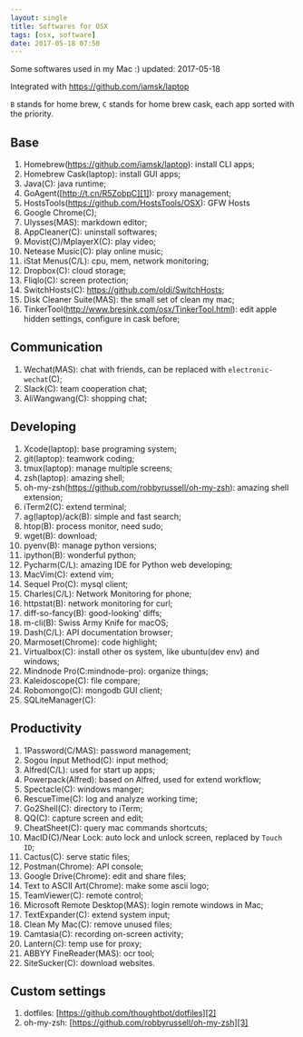 ```yaml
---
layout: single
title: Softwares for OSX
tags: [osx, software]
date: 2017-05-18 07:50
---
```


Some softwares used in my Mac :) updated: 2017-05-18

Integrated with https://github.com/iamsk/laptop

`B` stands for home brew, `C` stands for home brew cask, each app sorted with the priority.

## Base

1. Homebrew(https://github.com/iamsk/laptop): install CLI apps;
1. Homebrew Cask(laptop): install GUI apps;
1. Java(C): java runtime;
1. GoAgent([http://t.cn/R5ZobpC][1]): proxy management;
1. HostsTools(https://github.com/HostsTools/OSX): GFW Hosts
1. Google Chrome(C);
1. Ulysses(MAS): markdown editor;
1. AppCleaner(C): uninstall softwares;
1. Movist(C)/MplayerX(C): play video;
1. Netease Music(C): play online music;
1. iStat Menus(C/L): cpu, mem, network monitoring;
1. Dropbox(C): cloud storage;
1. Fliqlo(C): screen protection;
1. SwitchHosts(C): https://github.com/oldj/SwitchHosts;
1. Disk Cleaner Suite(MAS): the small set of clean my mac;
1. TinkerTool(http://www.bresink.com/osx/TinkerTool.html): edit apple hidden settings, configure in cask before;

## Communication

1. Wechat(MAS): chat with friends, can be replaced with `electronic-wechat`(C);
1. Slack(C): team cooperation chat;
1. AliWangwang(C): shopping chat;

## Developing

1. Xcode(laptop): base programing system;
1. git(laptop): teamwork coding;
1. tmux(laptop): manage multiple screens;
1. zsh(laptop): amazing shell;
1. oh-my-zsh(https://github.com/robbyrussell/oh-my-zsh): amazing shell extension;
1. iTerm2(C): extend terminal;
1. ag(laptop)/ack(B): simple and fast search;
1. htop(B): process monitor, need sudo;
1. wget(B): download;
1. pyenv(B): manage python versions;
1. ipython(B): wonderful python;
1. Pycharm(C/L): amazing IDE for Python web developing;
1. MacVim(C): extend vim;
1. Sequel Pro(C): mysql client;
1. Charles(C/L): Network Monitoring for phone;
1. httpstat(B): network monitoring for curl;
1. diff-so-fancy(B): good-looking’ diffs;
1. m-cli(B): Swiss Army Knife for macOS;
1. Dash(C/L): API documentation browser;
1. Marmoset(Chrome): code highlight;
1. Virtualbox(C): install other os system, like ubuntu(dev env) and windows;
1. Mindnode Pro(C:mindnode-pro): organize things;
1. Kaleidoscope(C): file compare;
1. Robomongo(C): mongodb GUI client;
1. SQLiteManager(C):

## Productivity

1. 1Password(C/MAS): password management;
1. Sogou Input Method(C): input method;
1. Alfred(C/L): used for start up apps;
1. Powerpack(Alfred): based on Alfred, used for extend workflow;
1. Spectacle(C): windows manger;
1. RescueTime(C): log and analyze working time;
1. Go2Shell(C): directory to iTerm;
1. QQ(C): capture screen and edit;
1. CheatSheet(C): query mac commands shortcuts;
1. MacID(C)/Near Lock: auto lock and unlock screen, replaced by `Touch ID`;
1. Cactus(C): serve static files;
1. Postman(Chrome): API console;
1. Google Drive(Chrome): edit and share files;
1. Text to ASCII Art(Chrome): make some ascii logo;
1. TeamViewer(C): remote control;
1. Microsoft Remote Desktop(MAS): login remote windows in Mac;
1. TextExpander(C): extend system input;
1. Clean My Mac(C): remove unused files;
1. Camtasia(C): recording on-screen activity;
1. Lantern(C): temp use for proxy;
1. ABBYY FineReader(MAS): ocr tool;
1. SiteSucker(C): download websites.

## Custom settings

1. dotfiles: [https://github.com/thoughtbot/dotfiles][2]
1. oh-my-zsh: [https://github.com/robbyrussell/oh-my-zsh][3]

[1]:	http://t.cn/R5ZobpC
[2]:	https://github.com/thoughtbot/dotfiles
[3]:	https://github.com/robbyrussell/oh-my-zsh